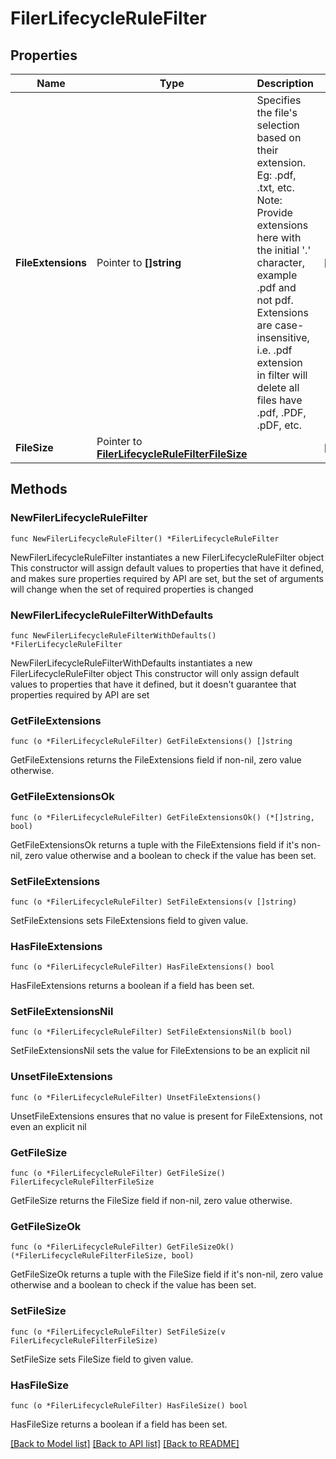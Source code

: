 # FilerLifecycleRuleFilter

## Properties

Name | Type | Description | Notes
------------ | ------------- | ------------- | -------------
**FileExtensions** | Pointer to **[]string** | Specifies the file&#39;s selection based on their extension. Eg: .pdf, .txt, etc. Note: Provide extensions here with the initial &#39;.&#39; character, example .pdf and not pdf. Extensions are case-insensitive, i.e. .pdf extension in filter will delete all files have .pdf, .PDF, .pDF, etc. | [optional] 
**FileSize** | Pointer to [**FilerLifecycleRuleFilterFileSize**](FilerLifecycleRuleFilterFileSize.md) |  | [optional] 

## Methods

### NewFilerLifecycleRuleFilter

`func NewFilerLifecycleRuleFilter() *FilerLifecycleRuleFilter`

NewFilerLifecycleRuleFilter instantiates a new FilerLifecycleRuleFilter object
This constructor will assign default values to properties that have it defined,
and makes sure properties required by API are set, but the set of arguments
will change when the set of required properties is changed

### NewFilerLifecycleRuleFilterWithDefaults

`func NewFilerLifecycleRuleFilterWithDefaults() *FilerLifecycleRuleFilter`

NewFilerLifecycleRuleFilterWithDefaults instantiates a new FilerLifecycleRuleFilter object
This constructor will only assign default values to properties that have it defined,
but it doesn't guarantee that properties required by API are set

### GetFileExtensions

`func (o *FilerLifecycleRuleFilter) GetFileExtensions() []string`

GetFileExtensions returns the FileExtensions field if non-nil, zero value otherwise.

### GetFileExtensionsOk

`func (o *FilerLifecycleRuleFilter) GetFileExtensionsOk() (*[]string, bool)`

GetFileExtensionsOk returns a tuple with the FileExtensions field if it's non-nil, zero value otherwise
and a boolean to check if the value has been set.

### SetFileExtensions

`func (o *FilerLifecycleRuleFilter) SetFileExtensions(v []string)`

SetFileExtensions sets FileExtensions field to given value.

### HasFileExtensions

`func (o *FilerLifecycleRuleFilter) HasFileExtensions() bool`

HasFileExtensions returns a boolean if a field has been set.

### SetFileExtensionsNil

`func (o *FilerLifecycleRuleFilter) SetFileExtensionsNil(b bool)`

 SetFileExtensionsNil sets the value for FileExtensions to be an explicit nil

### UnsetFileExtensions
`func (o *FilerLifecycleRuleFilter) UnsetFileExtensions()`

UnsetFileExtensions ensures that no value is present for FileExtensions, not even an explicit nil
### GetFileSize

`func (o *FilerLifecycleRuleFilter) GetFileSize() FilerLifecycleRuleFilterFileSize`

GetFileSize returns the FileSize field if non-nil, zero value otherwise.

### GetFileSizeOk

`func (o *FilerLifecycleRuleFilter) GetFileSizeOk() (*FilerLifecycleRuleFilterFileSize, bool)`

GetFileSizeOk returns a tuple with the FileSize field if it's non-nil, zero value otherwise
and a boolean to check if the value has been set.

### SetFileSize

`func (o *FilerLifecycleRuleFilter) SetFileSize(v FilerLifecycleRuleFilterFileSize)`

SetFileSize sets FileSize field to given value.

### HasFileSize

`func (o *FilerLifecycleRuleFilter) HasFileSize() bool`

HasFileSize returns a boolean if a field has been set.


[[Back to Model list]](../README.md#documentation-for-models) [[Back to API list]](../README.md#documentation-for-api-endpoints) [[Back to README]](../README.md)


